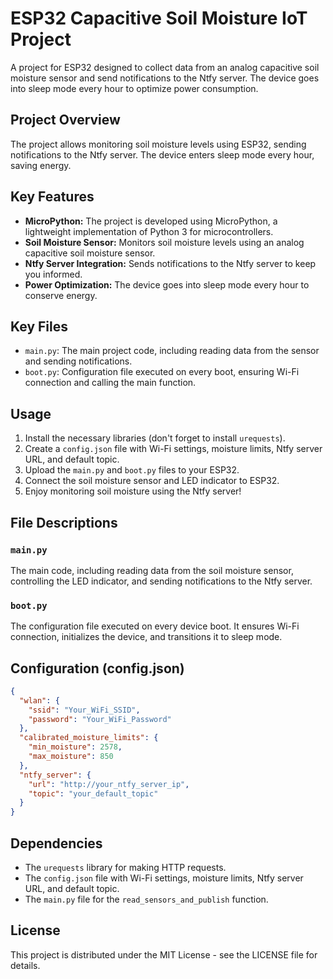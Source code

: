 # ESP32 Capacitive Soil Moisture IoT Project

A project for ESP32 designed to collect data from an analog capacitive soil moisture sensor and send notifications to the Ntfy server. The device goes into sleep mode every hour to optimize power consumption.

## Project Overview

The project allows monitoring soil moisture levels using ESP32, sending notifications to the Ntfy server. The device enters sleep mode every hour, saving energy.

## Key Features

- **MicroPython:** The project is developed using MicroPython, a lightweight implementation of Python 3 for microcontrollers.
- **Soil Moisture Sensor:** Monitors soil moisture levels using an analog capacitive soil moisture sensor.
- **Ntfy Server Integration:** Sends notifications to the Ntfy server to keep you informed.
- **Power Optimization:** The device goes into sleep mode every hour to conserve energy.

## Key Files

- `main.py`: The main project code, including reading data from the sensor and sending notifications.
- `boot.py`: Configuration file executed on every boot, ensuring Wi-Fi connection and calling the main function.

## Usage

1. Install the necessary libraries (don't forget to install `urequests`).
2. Create a `config.json` file with Wi-Fi settings, moisture limits, Ntfy server URL, and default topic.
3. Upload the `main.py` and `boot.py` files to your ESP32.
4. Connect the soil moisture sensor and LED indicator to ESP32.
5. Enjoy monitoring soil moisture using the Ntfy server!

## File Descriptions

### `main.py`

The main code, including reading data from the soil moisture sensor, controlling the LED indicator, and sending notifications to the Ntfy server.

### `boot.py`

The configuration file executed on every device boot. It ensures Wi-Fi connection, initializes the device, and transitions it to sleep mode.

## Configuration (config.json)

```json
{
  "wlan": {
    "ssid": "Your_WiFi_SSID",
    "password": "Your_WiFi_Password"
  },
  "calibrated_moisture_limits": {
    "min_moisture": 2578,
    "max_moisture": 850
  },
  "ntfy_server": {
    "url": "http://your_ntfy_server_ip",
    "topic": "your_default_topic"
  }
}
```
## Dependencies
* The `urequests` library for making HTTP requests.
* The `config.json` file with Wi-Fi settings, moisture limits, Ntfy server URL, and default topic.
* The `main.py` file for the `read_sensors_and_publish` function.
## License
This project is distributed under the MIT License - see the LICENSE file for details.
